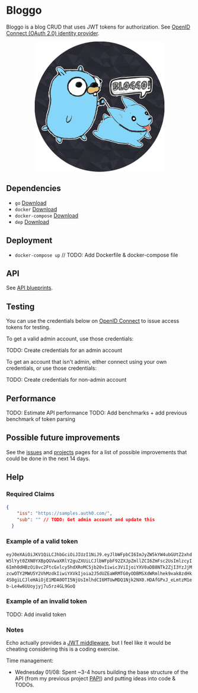 # Bloggo

Bloggo is a blog CRUD that uses JWT tokens for authorization. See [OpenID Connect (OAuth 2.0) identity provider](https://samples.auth0.com/).

<p align="center"><img src="images/bloggologo.png" width="350"/></p>

## Dependencies

* `go` [Download](https://golang.org/dl/)
* `docker` [Download](https://www.docker.com/community-edition)
* `docker-compose` [Download](https://docs.docker.com/compose/install/)
* `dep` [Download](https://github.com/golang/dep)

## Deployment

* `docker-compose up` // TODO: Add Dockerfile & docker-compose file

## API

See [API blueprints](TODO).

## Testing

You can use the credentials below on [OpenID Connect](https://openidconnect.net/) to issue access tokens for testing.

To get a valid admin account, use those credentials:

TODO: Create credentials for an admin account

To get an account that isn't admin, either connect using your own credentials, or use those credentials:

TODO: Create credentials for non-admin account

## Performance

TODO: Estimate API performance
TODO: Add benchmarks + add previous benchmark of token parsing

## Possible future improvements

See the [issues](https://github.com/Ullaakut/Bloggo/issues?q=is%3Aopen+is%3Aissue+milestone%3A%22Potential+future+improvements%22) and [projects](https://github.com/Ullaakut/Blogger/projects/2) pages for a list of possible improvements that could be done in the next 14 days.

## Help

### Required Claims

```json
{
    "iss": "https://samples.auth0.com/",
    "sub": "" // TODO: Get admin account and update this
  }
```

### Example of a valid token

`eyJ0eXAiOiJKV1QiLCJhbGciOiJIUzI1NiJ9.eyJlbWFpbCI6ImJyZW5kYW4ubGUtZ2xhdW5lYyt0ZXN0YXBpQGVwaXRlY2guZXUiLCJlbWFpbF92ZXJpZmllZCI6ZmFsc2UsImlzcyI6Imh0dHBzOi8vc2FtcGxlcy5hdXRoMC5jb20vIiwic3ViIjoiYXV0aDB8NTk2ZjI3YzJjMzcwOTY2MWU5Y2VhMzdkIiwiYXVkIjoia2J5dUZEaWRMTG0yODBMSXdWRmlhek9xak8zdHk4S0giLCJleHAiOjE1MDA0OTI5NjUsImlhdCI6MTUwMDQ1Njk2NX0.HDAfGPxJ_eLmtzM1eb-Le4w6UUoyjyj7u5rz4GL9GoQ`

### Example of an invalid token

TODO: Add invalid token

### Notes

Echo actually provides a [JWT middleware](https://echo.labstack.com/middleware/jwt), but I feel like it would be cheating considering this is a coding exercise.

Time management:

* Wednesday 01/08: Spent ~3-4 hours building the base structure of the API (from my previous project [PAPI](https://github.com/Ullaakut/PAPI)) and putting ideas into code & TODOs.

